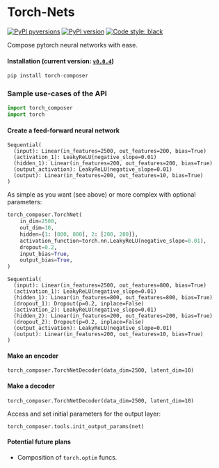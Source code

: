 # Torch-Nets

[![PyPI pyversions](https://img.shields.io/pypi/pyversions/torch-composer.svg)](https://pypi.python.org/pypi/torch-composer/)
[![PyPI version](https://badge.fury.io/py/torch-composer.svg)](https://badge.fury.io/py/torch-composer)
[![Code style: black](https://img.shields.io/badge/code%20style-black-000000.svg)](https://github.com/psf/black)

Compose pytorch neural networks with ease.

#### Installation (current version: [`v0.0.4`](https://pypi.org/project/torch-composer/))
```python
pip install torch-composer
```

### Sample use-cases of the API
```python
import torch_composer
import torch
```

#### Create a feed-forward neural network
```
Sequential(
  (input): Linear(in_features=2500, out_features=200, bias=True)
  (activation_1): LeakyReLU(negative_slope=0.01)
  (hidden_1): Linear(in_features=200, out_features=200, bias=True)
  (output_activation): LeakyReLU(negative_slope=0.01)
  (output): Linear(in_features=200, out_features=10, bias=True)
)
```

As simple as you want (see above) or more complex with optional parameters:
```python
torch_composer.TorchNet(
    in_dim=2500,
    out_dim=10,
    hidden={1: [800, 800], 2: [200, 200]},
    activation_function=torch.nn.LeakyReLU(negative_slope=0.01),
    dropout=0.2,
    input_bias=True,
    output_bias=True,
)
```
```
Sequential(
  (input): Linear(in_features=2500, out_features=800, bias=True)
  (activation_1): LeakyReLU(negative_slope=0.01)
  (hidden_1): Linear(in_features=800, out_features=800, bias=True)
  (dropout_1): Dropout(p=0.2, inplace=False)
  (activation_2): LeakyReLU(negative_slope=0.01)
  (hidden_2): Linear(in_features=200, out_features=200, bias=True)
  (dropout_2): Dropout(p=0.2, inplace=False)
  (output_activation): LeakyReLU(negative_slope=0.01)
  (output): Linear(in_features=200, out_features=10, bias=True)
)
```

#### Make an encoder
```python=
torch_composer.TorchNetDecoder(data_dim=2500, latent_dim=10)
```

#### Make a decoder
```python=
torch_composer.TorchNetDecoder(data_dim=2500, latent_dim=10)
```

Access and set initial parameters for the output layer:
```python=
torch_composer.tools.init_output_params(net)
```

#### Potential future plans

- Composition of `torch.optim` funcs.
